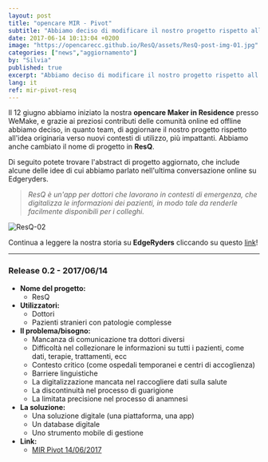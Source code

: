 ```yaml
---
layout: post
title: "opencare MIR - Pivot"
subtitle: "Abbiamo deciso di modificare il nostro progetto rispetto all'idea originaria verso nuovi contesti di utilizzo, più impattanti. Abbiamo anche cambiato il nome di progetto in ResQ."
date: 2017-06-14 10:13:04 +0200
image: "https://opencarecc.github.io/ResQ/assets/ResQ-post-img-01.jpg"
categories: ["news","aggiornamento"]
by: "Silvia"
published: true
excerpt: "Abbiamo deciso di modificare il nostro progetto rispetto all'idea originaria verso nuovi contesti di utilizzo, più impattanti. Abbiamo anche cambiato il nome di progetto in <b>ResQ</b>."
lang: it
ref: mir-pivot-resq
---
```


Il 12 giugno abbiamo iniziato la nostra <b>opencare Maker in Residence</b> presso WeMake, e grazie ai preziosi contributi delle comunità online ed offline abbiamo deciso, in quanto team, di aggiornare il nostro progetto rispetto all'idea originaria verso nuovi contesti di utilizzo, più impattanti. Abbiamo anche cambiato il nome di progetto in <b>ResQ</b>.

Di seguito potete trovare l'abstract di progetto aggiornato, che include alcune delle idee di cui abbiamo parlato nell'ultima conversazione online su Edgeryders.

<blockquote><i>ResQ è un'app per dottori che lavorano in contesti di emergenza, che digitalizza le informazioni dei pazienti, in modo tale da renderle facilmente disponibili per i colleghi.</i></blockquote>

<img src="https://opencarecc.github.io/ResQ/assets/ResQ-post-img-ResQ-board-02.jpg" alt="ResQ-02">

Continua a leggere la nostra storia su <b>EdgeRyders</b> cliccando su questo [link](https://edgeryders.eu/t/mir-application-doc-doc-now-resq/6578/6)!

***

### Release 0.2 - 2017/06/14

* <b>Nome del progetto:</b>
  * ResQ
* <b>Utilizzatori:</b>
  * Dottori
  * Pazienti stranieri con patologie complesse
* <b>Il problema/bisogno:</b>
  * Mancanza di comunicazione tra dottori diversi
  * Difficoltà nel collezionare le informazioni su tutti i pazienti, come dati, terapie, trattamenti, ecc
  * Contesto critico (come ospedali temporanei e centri di accoglienza)
  * Barriere linguistiche
  * La digitalizzazione mancata nel raccogliere dati sulla salute
  * La discontinuità nel processo di guarigione
  * La limitata precisione nel processo di anamnesi
* <b>La soluzione:</b>
  * Una soluzione digitale (una piattaforma, una app)
  * Un database digitale
  * Uno strumento mobile di gestione
* <b>Link:</b>
  * [MIR Pivot 14/06/2017](https://edgeryders.eu/t/mir-application-doc-doc-now-resq/6578/6)
